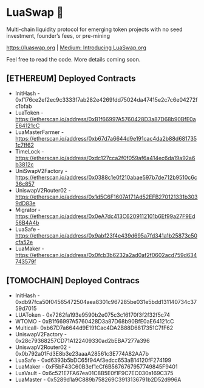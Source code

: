 # LuaSwap 🌾

Multi-chain liquidity protocol for emerging token projects with no seed investment, founder’s fees, or pre-mining

https://luaswap.org | 
[Medium: Introducing LuaSwap.org](https://medium.com/luaswap/introducing-luaswap-org-7e6ff38beefc)




Feel free to read the code. More details coming soon.

## [ETHEREUM] Deployed Contracts

- InitHash - 0xf176ce2ef2ec9c3333f7ab282e4269fdd75024da47415e2c7c6e04272fc1bfab
- LuaToken - https://etherscan.io/address/0xB1f66997A5760428D3a87D68b90BfE0aE64121cC
- LuaMasterFarmer - https://etherscan.io/address/0xb67d7a6644d9e191cac4da2b88d6817351c7ff62
- TimeLock - https://etherscan.io/address/0xdc127cca2f0f059af6a414ec6da19a92a6b3812c
- UniSwapV2Factory - https://etherscan.io/address/0x0388c1e0f210abae597b7de712b9510c6c36c857
- UniswapV2Router02 - https://etherscan.io/address/0x1d5C6F1607A171Ad52EFB270121331b3039dD83e
- Migrator - https://etherscan.io/address/0x0eA7dc413C6209112101b6Ef99a27F9Ed56B4A4b
- LuaSafe - https://etherscan.io/address/0x9abf23f4e439d695a7fd341a1b25873c50cfa52e
- LuaMaker - https://etherscan.io/address/0x0fcb3b6232a2ad0af2f0602acd759d634743579f

## [TOMOCHAIN] Deployed Contracs

- InitHash - 0xdb97fca50f04565472504aea8301c967285be031e5bdd131140734c3759d7015
- LUAToken - 0x7262fa193e9590b2e075c3c16170f3f2f32f5c74
- WTOMO - 0xB1f66997A5760428D3a87D68b90BfE0aE64121cC
- Multicall- 0xb67D7a6644d9E191Cac4DA2B88D6817351C7fF62
- UniswapV2Factory - 0x28c79368257CD71A122409330ad2bEBA7277a396
- UniswapV2Router02 - 0x0b792a01Fd3E8b3e23aaaA28561c3E774A82AA7b
- LuaSafe - 0xd6393b5bDC65f94Af3edcc653aB14120fF274199
- LuaMaker - 0xF5bF43C60B3ef1eCf6B5676767957749845F9401
- LuaVault - 0x6c521E7FA67ea01C8B5E0f1F9C7EC030a169C375
- LuaMaster - 0x5289d1a9C889b758269C3913136791b2D52d996A